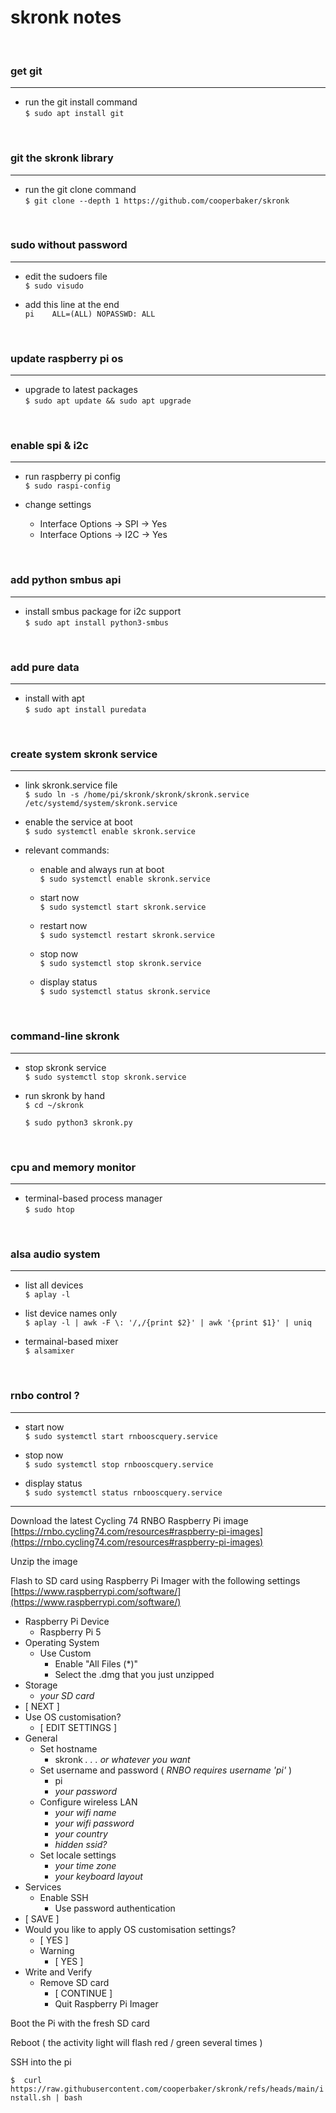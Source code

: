 # skronk notes

&nbsp;
### get git
---
- run the git install command\
  ```$ sudo apt install git```

&nbsp;
### git the skronk library
---
- run the git clone command\
  ```$ git clone --depth 1 https://github.com/cooperbaker/skronk```

&nbsp;
### sudo without password
---
- edit the sudoers file\
  ```$ sudo visudo```

- add this line at the end\
  ```pi    ALL=(ALL) NOPASSWD: ALL```

&nbsp;
### update raspberry pi os
---
- upgrade to latest packages\
  ```$ sudo apt update && sudo apt upgrade```

&nbsp;
### enable spi & i2c
---
- run raspberry pi config\
  ```$ sudo raspi-config```

- change settings
  - Interface Options &rarr; SPI &rarr; Yes
  - Interface Options &rarr; I2C &rarr; Yes

&nbsp;
### add python smbus api
---
- install smbus package for i2c support\
  ```$ sudo apt install python3-smbus```

&nbsp;
### add pure data
---
- install with apt\
  ```$ sudo apt install puredata```

&nbsp;
### create system skronk service
---
  - link skronk.service file\
    ```$ sudo ln -s /home/pi/skronk/skronk/skronk.service /etc/systemd/system/skronk.service```

  - enable the service at boot\
    ```$ sudo systemctl enable skronk.service```

  - relevant commands:
    - enable and always run at boot\
      ```$ sudo systemctl enable skronk.service```

    - start now\
      ```$ sudo systemctl start skronk.service```

    - restart now\
      ```$ sudo systemctl restart skronk.service```

    - stop now\
      ```$ sudo systemctl stop skronk.service```

    - display status\
      ```$ sudo systemctl status skronk.service```

&nbsp;
### command-line skronk
---
- stop skronk service\
  ```$ sudo systemctl stop skronk.service```

- run skronk by hand\
  ```$ cd ~/skronk```

  ```$ sudo python3 skronk.py```


&nbsp;
### cpu and memory monitor
---
- terminal-based process manager\
  ```$ sudo htop```

&nbsp;
### alsa audio system
---
- list all devices\
  ```$ aplay -l```

- list device names only\
  ```$ aplay -l | awk -F \: '/,/{print $2}' | awk '{print $1}' | uniq```

- termainal-based mixer\
  ```$ alsamixer```


&nbsp;
### rnbo control ?
---
- start now\
  ```$ sudo systemctl start rnbooscquery.service```

- stop now\
  ```$ sudo systemctl stop rnbooscquery.service```

- display status\
  ```$ sudo systemctl status rnbooscquery.service```


---

Download the latest Cycling 74 RNBO Raspberry Pi image\
[https://rnbo.cycling74.com/resources#raspberry-pi-images](https://rnbo.cycling74.com/resources#raspberry-pi-images)

Unzip the image

Flash to SD card using Raspberry Pi Imager with the following settings\
[https://www.raspberrypi.com/software/](https://www.raspberrypi.com/software/)


- Raspberry Pi Device
  - Raspberry Pi 5
- Operating System
  - Use Custom
    - Enable "All Files (*)"
    - Select the .dmg that you just unzipped
- Storage
  - *your SD card*
- [ NEXT ]
- Use OS customisation?
  - [ EDIT SETTINGS ]
- General
  - Set hostname
    - skronk *. . . or whatever you want*
  - Set username and password ( *RNBO requires username 'pi'* )
    - pi
    - *your password*
  - Configure wireless LAN
    - *your wifi name*
    - *your wifi password*
    - *your country*
    - *hidden ssid?*
  - Set locale settings
    - *your time zone*
    - *your keyboard layout*
- Services
  - Enable SSH
    - Use password authentication
- [ SAVE ]
- Would you like to apply OS customisation settings?
  - [ YES ]
  - Warning
    - [ YES ]
- Write and Verify
  - Remove SD card
    - [ CONTINUE ]
    - Quit Raspberry Pi Imager

Boot the Pi with the fresh SD card

Reboot ( the activity light will flash red / green several times )

SSH into the pi

```$  curl https://raw.githubusercontent.com/cooperbaker/skronk/refs/heads/main/install.sh | bash```